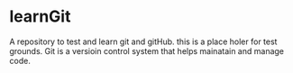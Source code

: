 # learnGit
A repository to test and learn git and gitHub. this is a place holer for test grounds.
Git is a versioin control system that helps mainatain and manage code. 
